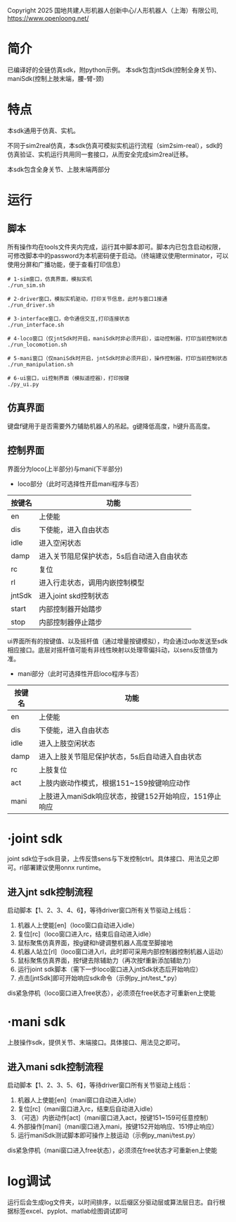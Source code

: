 Copyright 2025 国地共建人形机器人创新中心/人形机器人（上海）有限公司, https://www.openloong.net/

# 简介

已编译好的全链仿真sdk，附python示例。
本sdk包含jntSdk(控制全身关节)、maniSdk(控制上肢末端，腰-臂-颈)

# 特点

本sdk通用于仿真、实机。

不同于sim2real仿真，本sdk仿真可模拟实机运行流程（sim2sim-real），sdk的仿真验证、实机运行共用同一套接口，从而安全完成sim2real迁移。

本sdk包含全身关节、上肢末端两部分

# 运行

## 脚本

所有操作均在tools文件夹内完成，运行其中脚本即可。脚本内已包含启动权限，可修改脚本中的password为本机密码便于启动。（终端建议使用terminator，可以使用分屏和广播功能，便于查看打印信息）

```
# 1-sim窗口，仿真界面，模拟实机
./run_sim.sh 

# 2-driver窗口，模拟实机驱动，打印关节信息，此时与窗口1接通
./run_driver.sh

# 3-interface窗口，命令通信交互,打印连接状态
./run_interface.sh

# 4-loco窗口（仅jntSdk时开启，maniSdk时非必须开启），运动控制器，打印当前控制状态
./run_locomotion.sh

# 5-mani窗口（仅maniSdk时开启，jntSdk时非必须开启），操作控制器，打印当前控制状态
./run_manipulation.sh

# 6-ui窗口，ui控制界面（模拟遥控器），打印按键
./py_ui.py
```

## 仿真界面

键盘f键用于是否需要外力辅助机器人的吊起。g键降低高度，h键升高高度。

## 控制界面

界面分为loco(上半部分)与mani(下半部分)

* loco部分（此时可选择性开启mani程序与否）

| 按键名 | 功能                                       |
| ------ | ------------------------------------------ |
| en     | 上使能                                     |
| dis    | 下使能，进入自由状态                       |
| idle   | 进入空闲状态                               |
| damp   | 进入关节阻尼保护状态，5s后自动进入自由状态 |
| rc     | 复位                                       |
| rl     | 进入行走状态，调用内嵌控制模型             |
| jntSdk | 进入joint skd控制状态                      |
| start  | 内部控制器开始踏步                         |
| stop   | 内部控制器停止踏步                         |

ui界面所有的按键值、以及摇杆值（通过增量按键模拟），均会通过udp发送至sdk相应接口。底层对摇杆值可能有非线性映射以处理零偏抖动，以sens反馈值为准。

* mani部分（此时可选择性开启loco程序与否）

| 按键名 | 功能                                                  |
| ------ | ----------------------------------------------------- |
| en     | 上使能                                                |
| dis    | 下使能，进入自由状态                                  |
| idle   | 进入上肢空闲状态                                      |
| damp   | 进入上肢关节阻尼保护状态，5s后自动进入自由状态        |
| rc     | 上肢复位                                              |
| act    | 上肢内嵌动作模式，根据151~159按键响应动作             |
| mani   | 上肢进入maniSdk响应状态，按键152开始响应，151停止响应 |

# ·joint sdk

joint sdk位于sdk目录，上传反馈sens与下发控制ctrl。具体接口、用法见之即可。rl部署建议使用onnx runtime。

## 进入jnt sdk控制流程

启动脚本【1、2、3、4、6】，等待driver窗口所有关节驱动上线后：

1. 机器人上使能[en]（loco窗口自动进入idle）
2. 复位[rc]（loco窗口进入rc，结束后自动进入idle）
3. 鼠标聚焦仿真界面，按g键和h键调整机器人高度至脚接地
4. 机器人站立[rl]（loco窗口进入rl，此时即可采用内部控制器控制机器人运动）
5. 鼠标聚焦仿真界面，按f键去除辅助力（再次按f重新添加辅助力）
6. 运行joint sdk脚本（需下一步loco窗口进入jntSdk状态后开始响应）
7. 点击[jntSdk]即可开始响应sdk命令（示例py_jnt/test_*.py）

dis紧急停机（loco窗口进入free状态），必须须在free状态才可重新en上使能

# ·mani sdk

上肢操作sdk，提供关节、末端接口。具体接口、用法见之即可。

## 进入mani sdk控制流程

启动脚本【1、2、3、5、6】，等待driver窗口所有关节驱动上线后：

1. 机器人上使能[en]（mani窗口自动进入idle）
2. 复位[rc]（mani窗口进入rc，结束后自动进入idle）
3. （可选）内嵌动作[act]（mani窗口进入act，按键151~159可任意控制）
4. 外部操作[mani]（mani窗口进入mani，按键152开始响应、151停止响应）
5. 运行maniSdk测试脚本即可操作上肢运动（示例py_mani/test.py）

dis紧急停机（mani窗口进入free状态），必须须在free状态才可重新en上使能

# log调试

运行后会生成log文件夹，以时间排序，以后缀区分驱动层或算法层日志。自行根据标签excel、pyplot、matlab绘图调试即可
